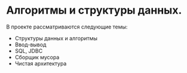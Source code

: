 <h1>Алгоритмы и структуры данных.</h1>
В проекте рассматриваются следующие темы:
<ul>
  <li>Структуры данных и алгоритмы</li>
  <li> Ввод-вывод </li>
  <li>SQL, JDBC</li>
  <li>Сборщик мусора</li>
  <li>Чистая архитектура</li>
</ul>